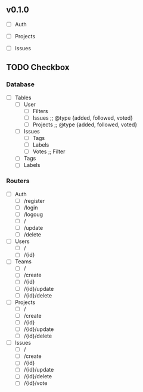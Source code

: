 v0.1.0
------
- [ ] Auth
- [ ] Projects
- [ ] Issues


## TODO Checkbox
### Database
- [ ] Tables
    - [ ] User
        - [ ] Filters
        - [ ] Issues    ;; @type {added, followed, voted}
        - [ ] Projects  ;; @type {added, followed, voted}
    - [ ] Issues
        - [ ] Tags
        - [ ] Labels
        - [ ] Votes     ;; Filter
    - [ ] Tags
    - [ ] Labels

### Routers
- [ ] Auth
    - [ ] /register
    - [ ] /login
    - [ ] /logoug
    - [ ] /
    - [ ] /update
    - [ ] /delete
- [ ] Users
    - [ ] /
    - [ ] /{id}
- [ ] Teams
    - [ ] /
    - [ ] /create
    - [ ] /{id}
    - [ ] /{id}/update
    - [ ] /{id}/delete
- [ ] Projects
    - [ ] /
    - [ ] /create
    - [ ] /{id}
    - [ ] /{id}/update
    - [ ] /{id}/delete
- [ ] Issues
    - [ ] /
    - [ ] /create
    - [ ] /{id}
    - [ ] /{id}/update
    - [ ] /{id}/delete
    - [ ] /{id}/vote